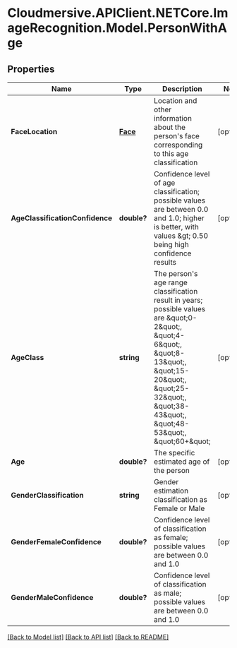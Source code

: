# Cloudmersive.APIClient.NETCore.ImageRecognition.Model.PersonWithAge
## Properties

Name | Type | Description | Notes
------------ | ------------- | ------------- | -------------
**FaceLocation** | [**Face**](Face.md) | Location and other information about the person&#39;s face corresponding to this age classification | [optional] 
**AgeClassificationConfidence** | **double?** | Confidence level of age classification; possible values are between 0.0 and 1.0; higher is better, with values &amp;gt; 0.50 being high confidence results | [optional] 
**AgeClass** | **string** | The person&#39;s age range classification result in years; possible values are \&quot;0-2\&quot;, \&quot;4-6\&quot;, \&quot;8-13\&quot;, \&quot;15-20\&quot;, \&quot;25-32\&quot;, \&quot;38-43\&quot;, \&quot;48-53\&quot;, \&quot;60+\&quot; | [optional] 
**Age** | **double?** | The specific estimated age of the person | [optional] 
**GenderClassification** | **string** | Gender estimation classification as Female or Male | [optional] 
**GenderFemaleConfidence** | **double?** | Confidence level of classification as female; possible values are between 0.0 and 1.0 | [optional] 
**GenderMaleConfidence** | **double?** | Confidence level of classification as male; possible values are between 0.0 and 1.0 | [optional] 

[[Back to Model list]](../README.md#documentation-for-models) [[Back to API list]](../README.md#documentation-for-api-endpoints) [[Back to README]](../README.md)

